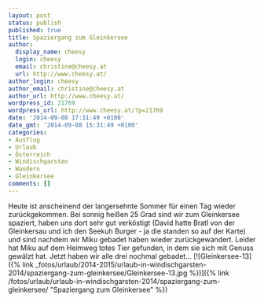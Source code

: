 ```yaml
---
layout: post
status: publish
published: true
title: Spaziergang zum Gleinkersee
author:
  display_name: cheesy
  login: cheesy
  email: christine@cheesy.at
  url: http://www.cheesy.at/
author_login: cheesy
author_email: christine@cheesy.at
author_url: http://www.cheesy.at/
wordpress_id: 21769
wordpress_url: http://www.cheesy.at/?p=21769
date: '2014-09-08 17:31:49 +0100'
date_gmt: '2014-09-08 15:31:49 +0100'
categories:
- Ausflug
- Urlaub
- Österreich
- Windischgarsten
- Wandern
- Gleinkersee
comments: []
---
```

Heute ist anscheinend der langersehnte Sommer für einen Tag wieder zurückgekommen. Bei sonnig heißen 25 Grad sind wir zum Gleinkersee spaziert, haben uns dort sehr gut verköstigt (David hatte Bratl von der Gleinkersau und ich den Seekuh Burger - ja die standen so auf der Karte) und sind nachdem wir Miku gebadet haben wieder zurückgewandert. Leider hat Miku auf dem Heimweg totes Tier gefunden, in dem sie sich mit Genuss gewälzt hat. Jetzt haben wir alle drei nochmal gebadet...
[![Gleinkersee-13]({% link _fotos/urlaub/2014-2015/urlaub-in-windischgarsten-2014/spaziergang-zum-gleinkersee/Gleinkersee-13.jpg %})]({% link /fotos/urlaub/urlaub-in-windischgarsten-2014/spaziergang-zum-gleinkersee/ "Spaziergang zum Gleinkersee" %})
